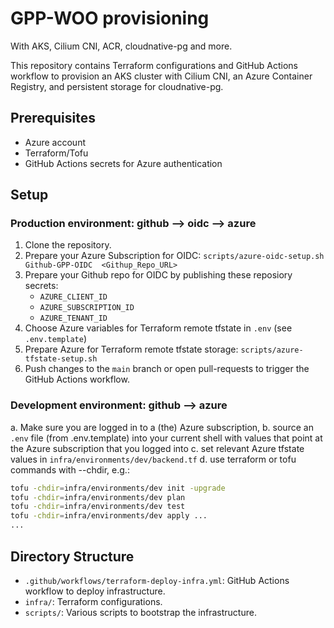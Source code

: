 
# GPP-WOO provisioning

With AKS, Cilium CNI, ACR, cloudnative-pg and more.

This repository contains Terraform configurations and GitHub Actions workflow to provision an AKS cluster with Cilium CNI, an Azure Container Registry, and persistent storage for cloudnative-pg.

## Prerequisites

- Azure account
- Terraform/Tofu
- GitHub Actions secrets for Azure authentication

## Setup

### Production environment: github --> oidc --> azure

1. Clone the repository.
2. Prepare your Azure Subscription for OIDC: `scripts/azure-oidc-setup.sh Github-GPP-OIDC  <Githup_Repo_URL>`
3. Prepare your Github repo for OIDC by publishing these reposiory secrets:
   - `AZURE_CLIENT_ID`
   - `AZURE_SUBSCRIPTION_ID`
   - `AZURE_TENANT_ID`
4. Choose Azure variables for Terraform remote tfstate in `.env` (see `.env.template`)
5. Prepare Azure for Terraform remote tfstate storage: `scripts/azure-tfstate-setup.sh`
6. Push changes to the `main` branch or open pull-requests to trigger the GitHub Actions workflow.

### Development environment: github --> azure

a. Make sure you are logged in to a (the) Azure subscription,
b. source an `.env` file (from .env.template) into your current shell with values that point at the Azure subscription that you logged into
c. set relevant Azure tfstate values in `infra/environments/dev/backend.tf`
d. use terraform or tofu commands with --chdir, e.g.: 

```bash
tofu -chdir=infra/environments/dev init -upgrade
tofu -chdir=infra/environments/dev plan
tofu -chdir=infra/environments/dev test
tofu -chdir=infra/environments/dev apply ...
...
```

## Directory Structure

- `.github/workflows/terraform-deploy-infra.yml`: GitHub Actions workflow to deploy infrastructure.
- `infra/`: Terraform configurations.
- `scripts/`: Various scripts to bootstrap the infrastructure.
